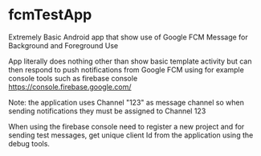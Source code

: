 # fcmTestApp
Extremely Basic Android app that show use of Google FCM Message for Background and Foreground Use

App literally does nothing other than show basic template activity but can then respond to push notifications from Google FCM using for example console tools such as firebase console https://console.firebase.google.com/

Note: the application uses Channel "123" as message channel so when sending notifications they must be assigned to Channel 123

When using the firebase console need to register a new project and for sending test messages, get unique client Id from the application using the debug tools.



